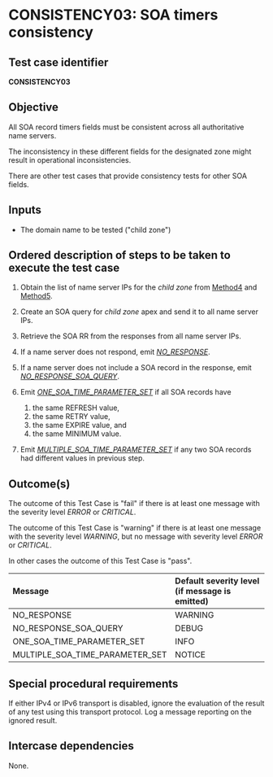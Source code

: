 # CONSISTENCY03: SOA timers consistency

## Test case identifier

**CONSISTENCY03**

## Objective

All SOA record timers fields must be consistent
across all authoritative name servers.

The inconsistency in these different fields for the designated zone
might result in operational inconsistencies.

There are other test cases that provide consistency tests for other
SOA fields.


## Inputs

* The domain name to be tested ("child zone")

## Ordered description of steps to be taken to execute the test case

 1. Obtain the list of name server IPs for the *child zone* from [Method4] 
    and [Method5].

 2. Create an SOA query for *child zone* apex and send it to all name 
    server IPs.

 3. Retrieve the SOA RR from the responses from all name server IPs.

 4. If a name server does not respond, emit *[NO_RESPONSE]*.

 5. If a name server does not include a SOA record in the response,
    emit *[NO_RESPONSE_SOA_QUERY]*.

 6. Emit *[ONE_SOA_TIME_PARAMETER_SET]* if all SOA records have 
    1. the same REFRESH value, 
    2. the same RETRY value, 
    3. the same EXPIRE value, and 
    4. the same MINIMUM value.

 7. Emit *[MULTIPLE_SOA_TIME_PARAMETER_SET]* if any two SOA
    records had different values in previous step.

## Outcome(s)

The outcome of this Test Case is "fail" if there is at least one message
with the severity level *ERROR* or *CRITICAL*.

The outcome of this Test Case is "warning" if there is at least one message
with the severity level *WARNING*, but no message with severity level
*ERROR* or *CRITICAL*.

In other cases the outcome of this Test Case is "pass".

Message                          | Default severity level (if message is emitted)
:--------------------------------|:-----------------------------------
NO_RESPONSE                      | WARNING
NO_RESPONSE_SOA_QUERY            | DEBUG
ONE_SOA_TIME_PARAMETER_SET       | INFO
MULTIPLE_SOA_TIME_PARAMETER_SET  | NOTICE


## Special procedural requirements	

If either IPv4 or IPv6 transport is disabled, ignore the evaluation of the
result of any test using this transport protocol. Log a message reporting
on the ignored result.

## Intercase dependencies

None.

[Method4]: ../Methods.md#method-4-obtain-glue-address-records-from-parent

[Method5]: ../Methods.md#method-5-obtain-the-name-server-address-records-from-child

[NO_RESPONSE]: #outcomes

[NO_RESPONSE_SOA_QUERY]: #outcomes

[ONE_SOA_TIME_PARAMETER_SET]: #outcomes

[MULTIPLE_SOA_TIME_PARAMETER_SET]: #outcomes